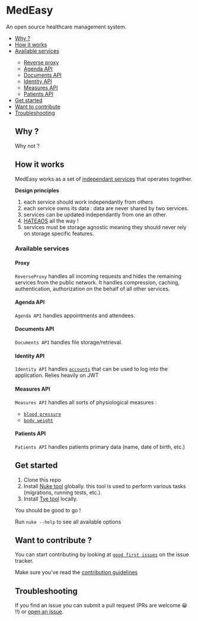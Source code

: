 ﻿# MedEasy

An open source healthcare management system.


<ul type="number">
    <li><a href='#lnk-why'>Why ?</a></li>
    <li><a href='#lnk-how'>How it works</a></li>
    <li><a href='#lnk-services'>Available services</a></li>
    <ul>
        <li><a href='#lnk-services-proxy'>Reverse proxy</a></li>
        <li><a href='#lnk-services-agenda'>Agenda API</a></li>
        <li><a href='#lnk-services-documents'>Documents API</a></li>
        <li><a href='#lnk-services-identity'>Identity API</a></li>
        <li><a href='#lnk-services-identity'>Measures API</a></li>
        <li><a href='#lnk-services-identity'>Patients API</a></li>
    </ul>
    <li><a href='#lnk-get-started'>Get started</a></li>
    <li><a href='#lnk-contribute'>Want to contribute</a></li>
    <li><a href='#lnk-troubleshooting'>Troubleshooting</a></li>
</list>

## <a id="lnk-why">Why ?</a>

Why not ?


## <a id="lnk-how">How it works</a>

MedEasy works as a set of [independant services](#lnk-services) that operates together.

**Design principles**
1. each service should work independantly from others
2. each service owns its data : data are never shared by two services.
3. services can be updated independantly from one an other.
4. [HATEAOS](https://en.wikipedia.org/wiki/HATEOAS) all the way !
5. services must be storage agnostic meaning they should never rely on storage specific features.

### <a id="lnk-services">Available services</a>

#### <a id="lnk-services-proxy">Proxy</a>
`ReverseProxy` handles all incoming requests and hides the remaining services from the public network.
It handles compression, caching, authentication, authorization on the behalf of all other services.

#### <a id="lnk-services-agenda">Agenda API</a>
`Agenda API` handles appointments and attendees.

#### <a id="lnk-services-documents">Documents API</a>
`Documents API` handles file storage/retrieval.

#### <a id="lnk-services-identity">Identity API</a>
`Identity API` handles [`accounts`](/src/services/identity/Identity.DTO/AccountInfo.cs) that can be used to log into the
application. Relies heavily on JWT

#### <a id="lnk-services-measures">Measures API</a>
`Measures API` handles all sorts of physiological measures :
- [`blood pressure`](/src/services/measures/Measures.DTO/BloodPressureInfo.cs)
- [`body weight`](/src/services/measures/Measures.DTO/BodyWeightInfo.cs)


#### <a id="lnk-services-patients">Patients API</a>
`Patients API` handles patients primary data (name, date of birth, etc.)

## <a id="lnk-get-started">Get started</a>

1. Clone this repo
2. Install [Nuke tool](https://www.nuget.org/packages/Nuke.GlobalTool/) globally.
this tool is used to perform various tasks (migrations, running tests, etc.). 
3. Install [Tye tool](https://www.nuget.org/packages/Microsoft.Tye) locally.

You should be good to go !

Run `nuke --help` to see all available options

## <a id="lnk-contribute">Want to contribute ?</a>

You can start contributing by looking at [`good first issues`](https://github.com/candoumbe/MedEasy/contribute) 
on the issue tracker.

Make sure you've read the [contribution guidelines](CONTRIBUTING.md)

## <a id="lnk-contribute">Troubleshooting</a>
If you find an issue you can submit a pull request (PRs are welcome 😀 !!) or [open an issue](https://github.com/candoumbe/MedEasy/issues/new). 
